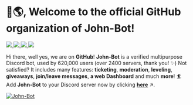 # 👋🌎, Welcome to the official GitHub organization of John-Bot!

<p>
  <a href="https://johnbot.app">
    <img src="https://img.shields.io/badge/dynamic/json?url=https%3A%2F%2Fapi.johnbot.app%2Fstats&query=data.guilds&label=servers">
  </a>
  <a href="https://crowdin.johnbot.app">
    <img src="https://img.shields.io/badge/dynamic/json?url=https%3A%2F%2Fapi.johnbot.app%2Fstats&query=data.users&label=users">
  </a>
  <a href="https://crowdin.com/project/johnbot">
    <img src="https://badges.crowdin.net/johnbot/localized.svg">
  </a>
  <a href="https://discord.com/invite/abePbS7QKY">
    <img src="https://img.shields.io/discord/959269961572962314?label=discord&color=brightgreen">
  </a>
</p>

Hi there, well yes, we are on **GitHub**! **John-Bot** is a verified multipurpose Discord bot, used by 620,000 users (over 2400 servers, thank you! ✨) Not satisfied? It includes many features: **ticketing**, **moderation**, **leveling**, **giveaways**, **join/leave messages**, **a web Dashboard** and much **more**! 🏄 Add **John-Bot** to your Discord server now by clicking **[here](https://discord.com/oauth2/authorize?client_id=958547309728256081&scope=bot%20applications.commands&permissions=8)** ↗️.

[![John-Bot](https://cdn.johnbot.app/img/banner/small-space.png)](https://www.johnbot.app)
